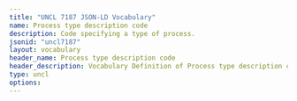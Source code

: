 ```yaml
---
title: "UNCL 7187 JSON-LD Vocabulary"
name: Process type description code
description: Code specifying a type of process.
jsonid: "uncl7187"
layout: vocabulary
header_name: Process type description code
header_description: Vocabulary Definition of Process type description code semantics in HTML format. JSON-LD format is available at [uncl7187.jsonld](/vocabulary/uncl7187.jsonld)
type: uncl
options:
---
```

